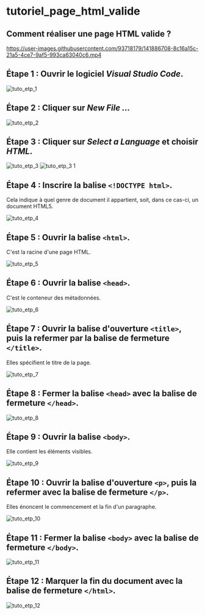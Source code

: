 # tutoriel_page_html_valide
## Comment réaliser une page HTML valide ?

https://user-images.githubusercontent.com/93718179/141886708-8c16a15c-21a5-4ce7-9af5-993ca63040c6.mp4

## Étape 1 : Ouvrir le logiciel *Visual Studio Code*.

![tuto_etp_1](https://user-images.githubusercontent.com/93718179/141884100-3555038d-6581-440a-aa25-5effac72f49a.PNG)

## Étape 2 : Cliquer sur *New File ...*

![tuto_etp_2](https://user-images.githubusercontent.com/93718179/141885332-7bb12b1c-fe88-4f21-8b72-cd954c4f9155.jpg)

## Étape 3 : Cliquer sur *Select a Language* et choisir *HTML*.

![tuto_etp_3](https://user-images.githubusercontent.com/93718179/141884426-053ca5a8-0fe4-49de-bc1e-63145d6332e3.jpg)
![tuto_etp_3 1](https://user-images.githubusercontent.com/93718179/141884589-9abf562e-fa17-429f-838d-aa39ed115518.jpg)

## Étape 4 : Inscrire la balise `<!DOCTYPE html>`.
Cela indique à quel genre de document il appartient, soit, dans ce cas-ci, un document HTML5.

![tuto_etp_4](https://user-images.githubusercontent.com/93718179/141884618-8fa741c0-c4ea-4593-b202-809a40a3ab43.PNG)

## Étape 5 : Ouvrir la balise `<html>`.
C'est la racine d'une page HTML.

![tuto_etp_5](https://user-images.githubusercontent.com/93718179/141884636-3aecc3da-8595-4457-a5e7-cfa81baedd11.PNG)

## Étape 6 : Ouvrir la balise `<head>`. 
C'est le conteneur des métadonnées.

![tuto_etp_6](https://user-images.githubusercontent.com/93718179/141884663-8c5273da-e9cd-4502-b971-1592474e58fa.PNG)

## Étape 7 : Ouvrir la balise d'ouverture `<title>`, puis la refermer par la balise de fermeture `</title>`.
Elles spécifient le titre de la page.

![tuto_etp_7](https://user-images.githubusercontent.com/93718179/141884692-c9d8ac60-eeb4-48cd-af37-475adcc207b5.PNG)

## Étape 8 : Fermer la balise `<head>` avec la balise de fermeture `</head>`.

![tuto_etp_8](https://user-images.githubusercontent.com/93718179/141884856-6803936d-6a01-4424-a82d-36ff0d457779.PNG)

## Étape 9 : Ouvrir la balise `<body>`.
Elle contient les éléments visibles. 

![tuto_etp_9](https://user-images.githubusercontent.com/93718179/141884896-800164ae-4f79-4df5-92bc-435a2bd98ba8.PNG)

## Étape 10 : Ouvrir la balise d'ouverture `<p>`, puis la refermer avec la balise de fermeture `</p>`.
Elles énoncent le commencement et la fin d'un paragraphe. 

![tuto_etp_10](https://user-images.githubusercontent.com/93718179/141884922-36d5c083-e27c-4314-8bff-eba1d7752150.PNG)

## Étape 11 : Fermer la balise `<body>` avec la balise de fermeture `</body>`.

![tuto_etp_11](https://user-images.githubusercontent.com/93718179/141884938-a5e3ca7b-3af9-4072-b8bf-eb011348d275.PNG)

## Étape 12 : Marquer la fin du document avec la balise de fermeture `</html>`.

![tuto_etp_12](https://user-images.githubusercontent.com/93718179/141884965-9ce173a2-3ded-4817-bec2-928feb39d5c7.PNG)
